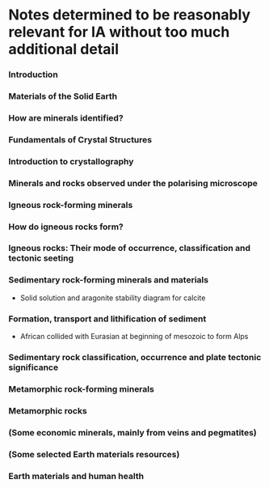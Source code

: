 # Notes determined to be reasonably relevant for IA without too much additional detail

### Introduction



### Materials of the Solid Earth



### How are minerals identified?



### Fundamentals of Crystal Structures



### Introduction to crystallography



### Minerals and rocks observed under the polarising microscope



### Igneous rock-forming minerals



### How do igneous rocks form?



### Igneous rocks: Their mode of occurrence, classification and tectonic seeting 



### Sedimentary rock-forming minerals and materials

* Solid solution and aragonite stability diagram for calcite

### Formation, transport and lithification of sediment

* African collided with Eurasian at beginning of mesozoic to form Alps

### Sedimentary rock classification, occurrence and plate tectonic significance



### Metamorphic rock-forming minerals



### Metamorphic rocks



### (Some economic minerals, mainly from veins and pegmatites)


### (Some selected Earth materials resources)



### Earth materials and human health
